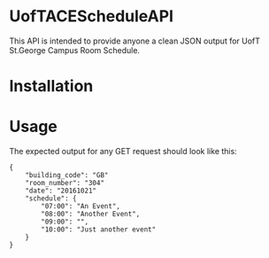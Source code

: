 # UofTACEScheduleAPI

This API is intended to provide anyone a clean JSON output for UofT St.George Campus Room Schedule.

Installation
============

Usage
=====


The expected output for any GET request should look like this:

```
{
	"building_code": "GB"
	"room_number": "304"
	"date": "20161021"
	"schedule":	{
		"07:00": "An Event",
		"08:00": "Another Event",
		"09:00": "",
		"10:00": "Just another event"
	}
}
```
